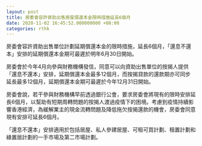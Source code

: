 ```yaml
---
layout: post
title: 房委會容許資助出售房屋償還本金限時措施延長6個月
date: 2020-11-02 16:45:52.000000000 +08:00
categories: rthk
---
```


房委會容許資助出售單位計劃延期償還本金的限時措施，延長6個月，「還息不還本」安排的延期償還本金期可最遲於明年6月30日開始。

房委會於今年4月向參與財務機構發信，同意可以向資助出售單位的按揭人提供「還息不還本」安排，延期償還本金最多12個月，而按揭貸款的還款期亦可同步延長最多12個月，延期償還本金期可最遲於今年12月31日開始。

房委會說，若干參與財務機構早前透過銀行公會，要求房委會將現有的限時安排延長6個月，以幫助有短期周轉問題的按揭人渡過疫情下的困境。考慮到疫情持續影響香港經濟，為緩解業主的現金流轉問題及降低拖欠按揭還款的機會，房委會同意現有安排可延長6個月。

「還息不還本」安排適用於包括居屋、私人參建居屋、可租可買計劃、租置計劃和綠置居計劃的一手市場及第二巿場計劃。
